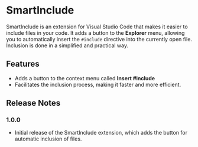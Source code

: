 # SmartInclude

SmartInclude is an extension for Visual Studio Code that makes it easier to include files in your code. It adds a button to the **Explorer** menu, allowing you to automatically insert the `#include` directive into the currently open file. Inclusion is done in a simplified and practical way.

## Features

- Adds a button to the context menu called **Insert #include**
- Facilitates the inclusion process, making it faster and more efficient.

## Release Notes

### 1.0.0

- Initial release of the SmartInclude extension, which adds the button for automatic inclusion of files.